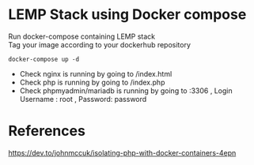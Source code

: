 # LEMP Stack using Docker compose

Run docker-compose containing LEMP stack </br>
Tag your image according to your dockerhub repository

```shell
docker-compose up -d
```


* Check nginx is running by going to <HOSTIP>/index.html
* Check php is running by going to <HOSTIP>/index.php
* Check phpmyadmin/mariadb is running by going to <HOSTIP>:3306 , Login Username : root , Password: password

# References
https://dev.to/johnmccuk/isolating-php-with-docker-containers-4epn
